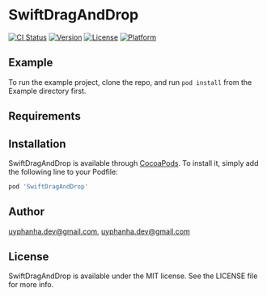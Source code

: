 # SwiftDragAndDrop

[![CI Status](https://img.shields.io/travis/uyphanha.dev@gmail.com/SwiftDragAndDrop.svg?style=flat)](https://travis-ci.org/uyphanha.dev@gmail.com/SwiftDragAndDrop)
[![Version](https://img.shields.io/cocoapods/v/SwiftDragAndDrop.svg?style=flat)](https://cocoapods.org/pods/SwiftDragAndDrop)
[![License](https://img.shields.io/cocoapods/l/SwiftDragAndDrop.svg?style=flat)](https://cocoapods.org/pods/SwiftDragAndDrop)
[![Platform](https://img.shields.io/cocoapods/p/SwiftDragAndDrop.svg?style=flat)](https://cocoapods.org/pods/SwiftDragAndDrop)

## Example

To run the example project, clone the repo, and run `pod install` from the Example directory first.

## Requirements

## Installation

SwiftDragAndDrop is available through [CocoaPods](https://cocoapods.org). To install
it, simply add the following line to your Podfile:

```ruby
pod 'SwiftDragAndDrop'
```

## Author

uyphanha.dev@gmail.com, uyphanha.dev@gmail.com

## License

SwiftDragAndDrop is available under the MIT license. See the LICENSE file for more info.
